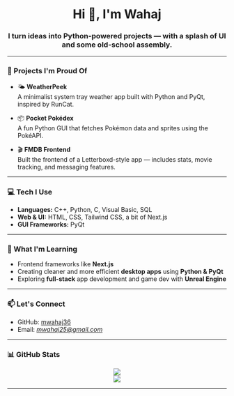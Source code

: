 <h1 align="center">Hi 👋, I'm Wahaj</h1>
<h3 align="center">I turn ideas into Python-powered projects — with a splash of UI and some old-school assembly.</h3>

---

### 🔧 Projects I'm Proud Of

- 🌤 **WeatherPeek**  
  A minimalist system tray weather app built with Python and PyQt, inspired by RunCat.

- 📦 **Pocket Pokédex**  
  A fun Python GUI that fetches Pokémon data and sprites using the PokéAPI.

- 🎬 **FMDB Frontend**  
  Built the frontend of a Letterboxd-style app — includes stats, movie tracking, and messaging features.

---

### 💻 Tech I Use

- **Languages:** C++, Python, C, Visual Basic, SQL  
- **Web & UI:** HTML, CSS, Tailwind CSS, a bit of Next.js  
- **GUI Frameworks:** PyQt

---

### 🧠 What I'm Learning

- Frontend frameworks like **Next.js**
- Creating cleaner and more efficient **desktop apps** using **Python & PyQt**
- Exploring **full-stack** app development and game dev with **Unreal Engine**

---

### 📫 Let's Connect

- GitHub: [mwahaj36](https://github.com/mwahaj36)
- Email: *mwahaj25@gmail.com*  

---

### 📊 GitHub Stats

<p align="center">
  <img src="https://github-readme-stats.vercel.app/api?username=mwahaj36&show_icons=true&theme=tokyonight" />
  <br />
  <img src="https://github-readme-streak-stats.herokuapp.com/?user=mwahaj36&theme=tokyonight" />
</p>

---
